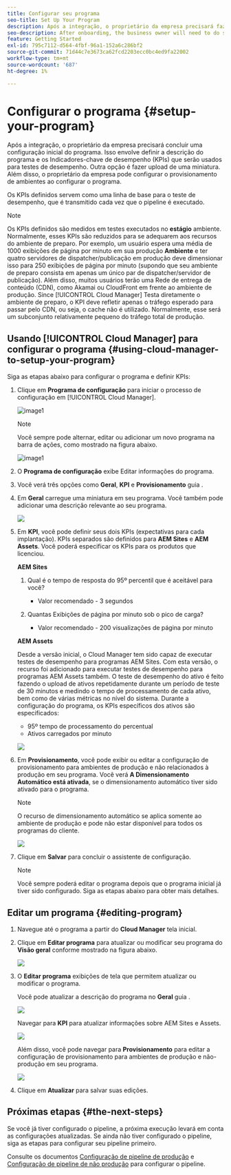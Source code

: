 ```yaml
---
title: Configurar seu programa
seo-title: Set Up Your Program
description: Após a integração, o proprietário da empresa precisará fazer uma configuração inicial do programa.
seo-description: After onboarding, the business owner will need to do some initial setup of Adobe AEM Cloud Manager. This involves setting the program description and defining the KPIs which will be used for performance testing.
feature: Getting Started
exl-id: 795c7112-d564-4fbf-96a1-152a6c286bf2
source-git-commit: 71d44c7e3673ca62fcd2203ecc0bc4ed9fa22002
workflow-type: tm+mt
source-wordcount: '687'
ht-degree: 1%

---
```


# Configurar o programa {#setup-your-program}

Após a integração, o proprietário da empresa precisará concluir uma configuração inicial do programa. Isso envolve definir a descrição do programa e os Indicadores-chave de desempenho (KPIs) que serão usados para testes de desempenho. Outra opção é fazer upload de uma miniatura. Além disso, o proprietário da empresa pode configurar o provisionamento de ambientes ao configurar o programa.

Os KPIs definidos servem como uma linha de base para o teste de desempenho, que é transmitido cada vez que o pipeline é executado.

>[!NOTE]
>Os KPIs definidos são medidos em testes executados no **estágio** ambiente. Normalmente, esses KPIs são reduzidos para se adequarem aos recursos do ambiente de preparo.
>Por exemplo, um usuário espera uma média de 1000 exibições de página por minuto em sua produção **Ambiente** e ter quatro servidores de dispatcher/publicação em produção deve dimensionar isso para 250 exibições de página por minuto (supondo que seu ambiente de preparo consista em apenas um único par de dispatcher/servidor de publicação).
>Além disso, muitos usuários terão uma Rede de entrega de conteúdo (CDN), como Akamai ou CloudFront em frente ao ambiente de produção. Since [!UICONTROL Cloud Manager] Testa diretamente o ambiente de preparo, o KPI deve refletir apenas o tráfego esperado para passar pelo CDN, ou seja, o cache não é utilizado. Normalmente, esse será um subconjunto relativamente pequeno do tráfego total de produção.

## Usando [!UICONTROL Cloud Manager] para configurar o programa {#using-cloud-manager-to-setup-your-program}

Siga as etapas abaixo para configurar o programa e definir KPIs:

1. Clique em **Programa de configuração** para iniciar o processo de configuração em [!UICONTROL Cloud Manager].

   ![image1](assets/set-up-program/setup1.png)

   >[!NOTE]
   > Você sempre pode alternar, editar ou adicionar um novo programa na barra de ações, como mostrado na figura abaixo.

   ![image1](assets/set-up-program/setup2.png)


1. O **Programa de configuração** exibe Editar informações do programa.

1. Você verá três opções como **Geral**, **KPI** e **Provisionamento** guia .

1. Em **Geral** carregue uma miniatura em seu programa. Você também pode adicionar uma descrição relevante ao seu programa.

   ![](assets/Setup_Program-General.png)

1. Em **KPI**, você pode definir seus dois KPIs (expectativas para cada implantação). KPIs separados são definidos para **AEM Sites** e **AEM Assets**. Você poderá especificar os KPIs para os produtos que licenciou.

   **AEM Sites**

   1. Qual é o tempo de resposta do 95º percentil que é aceitável para você?

      * Valor recomendado - 3 segundos
   1. Quantas Exibições de página por minuto sob o pico de carga?

      * Valor recomendado - 200 visualizações de página por minuto

   **AEM Assets**

   Desde a versão inicial, o Cloud Manager tem sido capaz de executar testes de desempenho para programas AEM Sites. Com esta versão, o recurso foi adicionado para executar testes de desempenho para programas AEM Assets também. O teste de desempenho do ativo é feito fazendo o upload de ativos repetidamente durante um período de teste de 30 minutos e medindo o tempo de processamento de cada ativo, bem como de várias métricas no nível do sistema.
Durante a configuração do programa, os KPIs específicos dos ativos são especificados:

   * 95º tempo de processamento do percentual
   * Ativos carregados por minuto

   ![](assets/Setup_Program-KPIs.png)

1. Em **Provisionamento**, você pode exibir ou editar a configuração de provisionamento para ambientes de produção e não relacionados à produção em seu programa. Você verá **A Dimensionamento Automático está ativada**, se o dimensionamento automático tiver sido ativado para o programa.

   >[!NOTE]
   >O recurso de dimensionamento automático se aplica somente ao ambiente de produção e pode não estar disponível para todos os programas do cliente.

   ![](assets/Setup_Program-Provisioning.png)

1. Clique em **Salvar** para concluir o assistente de configuração.

   >[!NOTE]
   >Você sempre poderá editar o programa depois que o programa inicial já tiver sido configurado. Siga as etapas abaixo para obter mais detalhes.

## Editar um programa {#editing-program}

1. Navegue até o programa a partir do **Cloud Manager** tela inicial.

1. Clique em **Editar programa** para atualizar ou modificar seu programa do **Visão geral** conforme mostrado na figura abaixo.

   ![](assets/set-up-program/edit-program1.png)

1. O **Editar programa** exibições de tela que permitem atualizar ou modificar o programa.

   Você pode atualizar a descrição do programa no **Geral** guia .

   ![](assets/set-up-program/edit-program-general.png)

   Navegar para **KPI** para atualizar informações sobre AEM Sites e Assets.

   ![](assets/set-up-program/edit-program-kpi.png)

   Além disso, você pode navegar para **Provisionamento** para editar a configuração de provisionamento para ambientes de produção e não-produção em seu programa.

   ![](assets/set-up-program/edit-program-provision.png)

1. Clique em **Atualizar** para salvar suas edições.

## Próximas etapas {#the-next-steps}

Se você já tiver configurado o pipeline, a próxima execução levará em conta as configurações atualizadas. Se ainda não tiver configurado o pipeline, siga as etapas para configurar seu pipeline primeiro.

Consulte os documentos [Configuração de pipeline de produção](configuring-production-pipelines.md) e [Configuração de pipeline de não produção](configuring-non-production-pipelines.md) para configurar o pipeline.
